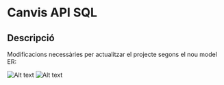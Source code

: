 # Canvis API SQL

## Descripció
Modificacions necessàries per actualitzar el projecte segons el nou model ER:

![Alt text](/API/apiMusicInfo/nouModelER.png)
![Alt text](/API/apiMusicInfo/nouModelER.png)


